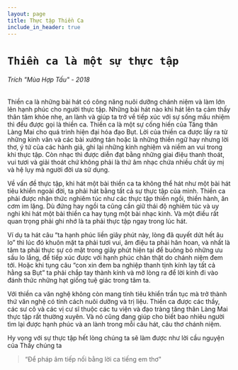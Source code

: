 ```yaml
---
layout: page
title: Thực tập Thiền Ca
include_in_header: true
---
```


# `Thiền ca là một sự thực tập`

###### Trích "Mùa Hợp Tấu" - 2018

Thiền ca là những bài hát có công năng nuôi dưỡng chánh niệm và làm lớn lên hạnh phúc cho người thực tập. Những bài hát nào khi hát lên ta cảm thấy thân tâm khỏe nhẹ, an lành và giúp ta trở về tiếp xúc với sự sống mầu nhiệm thì đều được gọi là thiền ca. Thiền ca là một sự cống hiến của Tăng thân Làng Mai cho quá trình hiện đại hóa đạo Bụt. Lời của thiền ca được lấy ra từ những kinh văn và các bài xướng tán hoặc là những thiền ngữ hay nhưng lời thơ, ý tứ của các hành giả, ghi lại những kinh nghiệm và niềm an vui trong khi thực tập. Còn nhạc thì được diễn đạt bằng những giai điệu thanh thoát, vui tươi và giải thoát chứ không phải là thứ âm nhạc chứa nhiều chất ủy mị và hệ lụy mà người đời ưa sử dụng.

Về vấn đề thực tập, khi hát một bài thiền ca ta không thể hát như một bài hát tiêu khiển ngoài đời, ta phải hát bằng tất cả sự thực tập của mình. Thiền ca phải được nhận thức nghiêm túc như các thực tập thiền ngồi, thiền hành, ăn cơm im lặng. Dù đứng hay ngồi ta cũng cần giữ thái độ nghiêm túc và uy nghi khi hát một bài thiền ca hay tụng một bài nhạc kinh. Và một điều rất quan trọng phải ghi nhớ là ta phải thực tập ngay trong lúc hát.

Ví dụ ta hát câu “ta hạnh phúc liền giây phút này, lòng đã quyết dứt hết âu lo” thì lúc đó khuôn mặt ta phải tươi vui, âm điệu ta phải hân hoan, và nhất là tâm ta phải thực sự có mặt trong giây phút hiện tại để buông bỏ những ưu sầu lo lắng, để tiếp xúc được với hạnh phúc chân thật do chánh niệm đem tới. Hoặc khi tụng câu “con xin đem ba nghiệp thanh tịnh kính lạy tất cả hằng sa Bụt” ta phải chắp tay thành kính và mở lòng ra để lời kinh đi vào đánh thức những hạt giống tuệ giác trong tâm ta.

Với thiền ca văn nghệ không còn mang tính tiêu khiển trần tục mà trở thành thứ văn nghệ có tính cách nuôi dưỡng và trị liệu. Thiền ca được các thầy, các sư cô và các vị cư sĩ thuộc các tu viện và đạo tràng tăng thân Làng Mai thực tập rất thường xuyên. Và nó cũng đang giúp cho biết bao nhiêu người tìm lại được hạnh phúc và an lành trong mỗi câu hát, câu thơ chánh niệm. 

Hy vọng với sự thực tập hết lòng chúng ta sẽ làm được như lời cầu nguyện của Thầy chúng ta 
> “Để pháp âm tiếp nối bằng lời ca tiếng em thơ"
<br>
